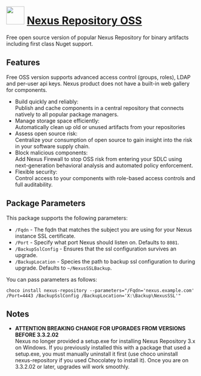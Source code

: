 # <img src="https://cdn.jsdelivr.net/gh/chocolatey-community/chocolatey-packages@f459e946d7b1926ee89c2b415ec8507dffe99218/icons/nexus-repository.png" width="48" height="48"/> [Nexus Repository OSS](https://chocolatey.org/packages/nexus-repository)

Free open source version of popular Nexus Repository for binary artifacts including first class Nuget support.

## Features

Free OSS version supports advanced access control (groups, roles), LDAP and per-user api keys.
Nexus product does not have a built-in web gallery for components.

* Build quickly and reliably:  
  Publish and cache components in a central repository that connects natively to all popular package managers.
* Manage storage space efficiently:  
  Automatically clean up old or unused artifacts from your repositories
* Assess open source risk:  
  Centralize your consumption of open source to gain insight into the risk in your software supply chain.
* Block malicious components:  
  Add Nexus Firewall to stop OSS risk from entering your SDLC using next-generation behavioral analysis and automated policy enforcement.
* Flexible security:  
  Control access to your components with role-based access controls and full auditability.

## Package Parameters

This package supports the following parameters:

* `/Fqdn` - The fqdn that matches the subject you are using for your Nexus instance SSL certificate.
* `/Port` - Specify what port Nexus should listen on. Defaults to `8081`.
* `/BackupSslConfig` - Ensures that the ssl configuration survives an upgrade.
* `/BackupLocation` - Species the path to backup ssl configuration to during upgrade. Defaults to `~/NexusSSLBackup`.

You can pass parameters as follows:

`choco install nexus-repository --parameters="/Fqdn='nexus.example.com' /Port=4443 /BackupSslConfig /BackupLocation='X:\Backup\NexusSSL'"`

## Notes

- **ATTENTION BREAKING CHANGE FOR UPGRADES FROM VERSIONS BEFORE 3.3.2.02**  
    Nexus no longer provided a setup.exe for installing Nexus Repository 3.x on Windows.
    If you previously installed this with a package that used a setup.exe, you must manually uninstall it first (use choco uninstall nexus-repository if you used Chocolatey to install it).    Once you are on 3.3.2.02 or later, upgrades will work smoothly.
